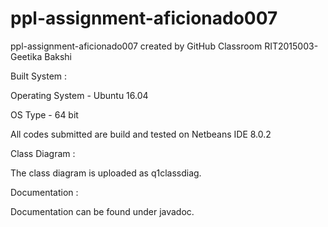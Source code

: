 # ppl-assignment-aficionado007
ppl-assignment-aficionado007 created by GitHub Classroom
RIT2015003- Geetika Bakshi

Built System :

Operating System - Ubuntu 16.04

OS Type - 64 bit

All codes submitted are build and tested on Netbeans IDE 8.0.2

Class Diagram :

The class diagram is uploaded as q1classdiag.

Documentation :

Documentation can be found under javadoc.
